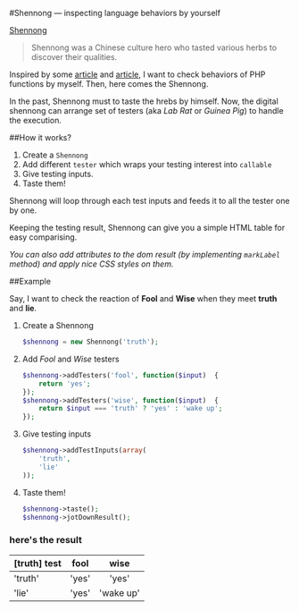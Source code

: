 #Shennong — inspecting language behaviors by yourself

[Shennong](http://upload.wikimedia.org/wikipedia/commons/thumb/0/0e/Shinno_%28Shennong%29_derivative.jpg/330px-Shinno_%28Shennong%29_derivative.jpg)

> Shennong was a Chinese culture hero who tasted various herbs to discover their qualities.

Inspired by some [article](http://www.virendrachandak.com/techtalk/php-isset-vs-empty-vs-is_null/) and [article](http://whydoesitsuck.com/why-does-php-suck/), I want to check behaviors of PHP functions by myself. Then, here comes the Shennong.

In the past, Shennong must to taste the hrebs by himself. Now, the digital shennong can arrange set of testers (aka *Lab Rat* or *Guinea Pig*) to handle the execution.


##How it works?

1. Create a `Shennong`
2. Add different `tester` which wraps your testing interest into `callable`
3. Give testing inputs.
4. Taste them!

Shennong will loop through each test inputs and feeds it to all the tester one by one.

Keeping the testing result, Shennong can give you a simple HTML table for easy comparising. 

*You can also add attributes to the dom result (by implementing `markLabel` method) and apply nice CSS styles on them.*

##Example

Say, I want to check the reaction of **Fool** and **Wise** when they meet **truth** and **lie**.

1. Create a Shennong

	```php
	$shennong = new Shennong('truth');
	```
	
2. Add *Fool* and *Wise* testers

	
	```php	
	$shennong->addTesters('fool', function($input)  {
   		return 'yes';
	});
	$shennong->addTesters('wise', function($input)  {
		return $input === 'truth' ? 'yes' : 'wake up';
	});
	```	

3. Give testing inputs

	```php	
	$shennong->addTestInputs(array(
   		'truth',
	    'lie'
	));
	```	
	
4. Taste them!

	```php
	$shennong->taste();
	$shennong->jotDownResult();
	```	
	
### here's the result

| [truth] test  | fool          | wise      |
| ------------- |:-------------:|:---------:|
| 'truth'       | 'yes'         | 'yes'     |
| 'lie'         | 'yes'         | 'wake up' |
